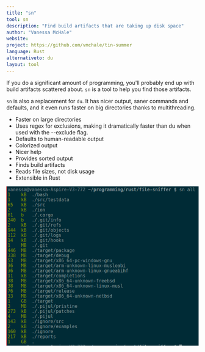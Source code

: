 ```yaml
---
title: "sn"
tool: sn
description: "Find build artifacts that are taking up disk space"
author: "Vanessa McHale"
website:
project: https://github.com/vmchale/tin-summer
language: Rust
alternativeto: du
layout: tool
---
```


If you do a significant amount of programming, you'll probably end up with
build artifacts scattered about. `sn` is a tool to help you find those
artifacts.

`sn` is also a replacement for `du`. It has nicer output, saner commands
and defaults, and it even runs faster on big directories thanks to
multithreading.


* Faster on large directories
* Uses regex for exclusions, making it dramatically faster than du when used with the --exclude flag.
* Defaults to human-readable output
* Colorized output
* Nicer help
* Provides sorted output
* Finds build artifacts
* Reads file sizes, not disk usage
* Extensible in Rust

![Screenshot](screenshot.png)
